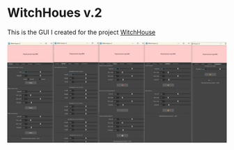 # WitchHoues v.2
This is the GUI I created for the project [WitchHouse](https://github.com/Mimeline/WitchHouse)

![gui pic](interface_preview.webp)